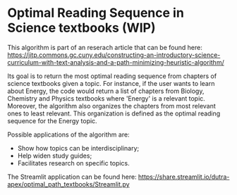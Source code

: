 # Optimal Reading Sequence in Science textbooks (WIP)

This algorithm is part of an reserach article that can be found here: 
https://jitp.commons.gc.cuny.edu/constructing-an-introductory-science-curriculum-with-text-analysis-and-a-path-minimizing-heuristic-algorithm/

Its goal is to return the most optimal reading sequence from chapters of science textbooks given a topic.
For instance, if the user wants to learn about Energy, the code would return a list of chapters from Biology, Chemistry and Physics textbooks where 'Energy' is a relevant topic.
Moreover, the algorithm also organizes the chapters from most relevant ones to least relevant.
This organization is defined as the optimal reading sequence for the Energy topic.

Possible applications of the algorithm are:
- Show how topics can be interdisciplinary;
- Help widen study guides;
- Facilitates research on specific topics. 

The Streamlit application can be found here:
https://share.streamlit.io/dutra-apex/optimal_path_textbooks/Streamlit.py

